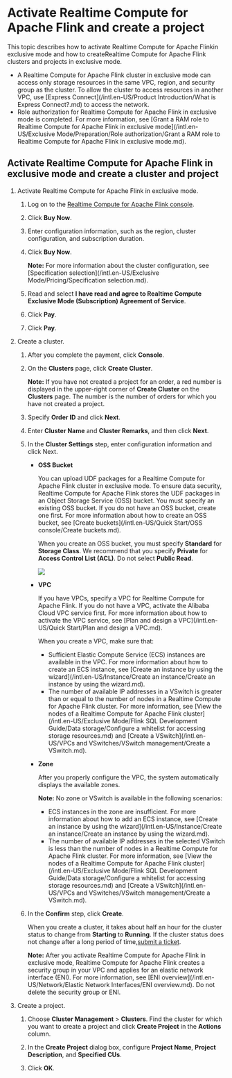 # Activate Realtime Compute for Apache Flink and create a project

This topic describes how to activate Realtime Compute for Apache Flinkin exclusive mode and how to createRealtime Compute for Apache Flink clusters and projects in exclusive mode.

-   A Realtime Compute for Apache Flink cluster in exclusive mode can access only storage resources in the same VPC, region, and security group as the cluster. To allow the cluster to access resources in another VPC, use [Express Connect](/intl.en-US/Product Introduction/What is Express Connect?.md) to access the network.
-   Role authorization for Realtime Compute for Apache Flink in exclusive mode is completed. For more information, see [Grant a RAM role to Realtime Compute for Apache Flink in exclusive mode](/intl.en-US/Exclusive Mode/Preparation/Role authorization/Grant a RAM role to Realtime Compute for Apache Flink in exclusive mode.md).

## Activate Realtime Compute for Apache Flink in exclusive mode and create a cluster and project

1.  Activate Realtime Compute for Apache Flink in exclusive mode.

    1.  Log on to the [Realtime Compute for Apache Flink console](https://www.alibabacloud.com/zh/products/realtime-compute?spm=a2796.7919406.3156523820.dnavproductdatacom3.66f42d23uPyhJv).

    2.  Click **Buy Now**.

    3.  Enter configuration information, such as the region, cluster configuration, and subscription duration.

    4.  Click **Buy Now**.

        **Note:** For more information about the cluster configuration, see [Specification selection](/intl.en-US/Exclusive Mode/Pricing/Specification selection.md).

    5.  Read and select **I have read and agree to Realtime Compute Exclusive Mode \(Subscription\) Agreement of Service**.

    6.  Click **Pay**.

    7.  Click **Pay**.

2.  Create a cluster.

    1.  After you complete the payment, click **Console**.

    2.  On the **Clusters** page, click **Create Cluster**.

        **Note:** If you have not created a project for an order, a red number is displayed in the upper-right corner of **Create Cluster** on the **Clusters** page. The number is the number of orders for which you have not created a project.

    3.  Specify **Order ID** and click **Next**.

    4.  Enter **Cluster Name** and **Cluster Remarks**, and then click **Next**.

    5.  In the **Cluster Settings** step, enter configuration information and click Next.

        -   **OSS Bucket**

            You can upload UDF packages for a Realtime Compute for Apache Flink cluster in exclusive mode. To ensure data security, Realtime Compute for Apache Flink stores the UDF packages in an Object Storage Service \(OSS\) bucket. You must specify an existing OSS bucket. If you do not have an OSS bucket, create one first. For more information about how to create an OSS bucket, see [Create buckets](/intl.en-US/Quick Start/OSS console/Create buckets.md).

            When you create an OSS bucket, you must specify **Standard** for **Storage Class**. We recommend that you specify **Private** for **Access Control List \(ACL\)**. Do not select **Public Read**.

            ![](https://static-aliyun-doc.oss-accelerate.aliyuncs.com/assets/img/en-US/4764076061/p33098.png)

        -   **VPC**

            If you have VPCs, specify a VPC for Realtime Compute for Apache Flink. If you do not have a VPC, activate the Alibaba Cloud VPC service first. For more information about how to activate the VPC service, see [Plan and design a VPC](/intl.en-US/Quick Start/Plan and design a VPC.md).

            When you create a VPC, make sure that:

            -   Sufficient Elastic Compute Service \(ECS\) instances are available in the VPC. For more information about how to create an ECS instance, see [Create an instance by using the wizard](/intl.en-US/Instance/Create an instance/Create an instance by using the wizard.md).
            -   The number of available IP addresses in a VSwitch is greater than or equal to the number of nodes in a Realtime Compute for Apache Flink cluster. For more information, see [View the nodes of a Realtime Compute for Apache Flink cluster](/intl.en-US/Exclusive Mode/Flink SQL Development Guide/Data storage/Configure a whitelist for accessing storage resources.md) and [Create a VSwitch](/intl.en-US/VPCs and VSwitches/VSwitch management/Create a VSwitch.md).
        -   **Zone**

            After you properly configure the VPC, the system automatically displays the available zones.

            **Note:** No zone or VSwitch is available in the following scenarios:

            -   ECS instances in the zone are insufficient. For more information about how to add an ECS instance, see [Create an instance by using the wizard](/intl.en-US/Instance/Create an instance/Create an instance by using the wizard.md).
            -   The number of available IP addresses in the selected VSwitch is less than the number of nodes in a Realtime Compute for Apache Flink cluster. For more information, see [View the nodes of a Realtime Compute for Apache Flink cluster](/intl.en-US/Exclusive Mode/Flink SQL Development Guide/Data storage/Configure a whitelist for accessing storage resources.md) and [Create a VSwitch](/intl.en-US/VPCs and VSwitches/VSwitch management/Create a VSwitch.md).
    6.  In the **Confirm** step, click **Create**.

        When you create a cluster, it takes about half an hour for the cluster status to change from **Starting** to **Running**. If the cluster status does not change after a long period of time,[submit a ticket](https://account.alibabacloud.com/login/login.htm?oauth_callback=https%3A//ticket-intl.console.aliyun.com/%23).

        **Note:** After you activate Realtime Compute for Apache Flink in exclusive mode, Realtime Compute for Apache Flink creates a security group in your VPC and applies for an elastic network interface \(ENI\). For more information, see [ENI overview](/intl.en-US/Network/Elastic Network Interfaces/ENI overview.md). Do not delete the security group or ENI.

3.  Create a project.

    1.  Choose **Cluster Management** \> **Clusters**. Find the cluster for which you want to create a project and click **Create Project** in the **Actions** column.

    2.  In the **Create Project** dialog box, configure **Project Name**, **Project Description**, and **Specified CUs**.

    3.  Click **OK**.


